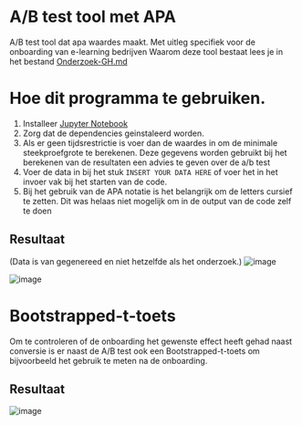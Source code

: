 # A/B test tool met APA 
A/B test tool dat apa waardes maakt. Met uitleg specifiek voor de onboarding van e-learning bedrijven
Waarom deze tool bestaat lees je in het bestand [Onderzoek-GH.md](https://github.com/olivierverwoerd/A-B_test_tool_with_APA/blob/main/Onderzoek-GH.md)

# Hoe dit programma te gebruiken.
1. Installeer [Jupyter Notebook](https://jupyter.org/)
1. Zorg dat de dependencies geinstaleerd worden.
1. Als er geen tijdsrestrictie is voer dan de waardes in om de minimale steekproefgrote te berekenen. Deze gegevens worden gebruikt bij het berekenen van de resultaten een advies te geven over de a/b test
1. Voer de data in bij het stuk `INSERT YOUR DATA HERE` of voer het in het invoer vak bij het starten van de code.
1. Bij het gebruik van de APA notatie is het belangrijk om de letters cursief te zetten. Dit was helaas niet mogelijk om in de output van de code zelf te doen

## Resultaat
(Data is van gegenereed en niet hetzelfde als het onderzoek.)
![image](https://github.com/olivierverwoerd/A-B_test_tool_with_APA/assets/22635990/616b2763-1857-478e-b676-814a30beed07)

![image](https://github.com/olivierverwoerd/A-B_test_tool_with_APA/assets/22635990/c7cde3ec-4ebe-47af-936b-6f50b7084744)


# Bootstrapped-t-toets
Om te controleren of de onboarding het gewenste effect heeft gehad naast conversie is er naast de A/B test ook een Bootstrapped-t-toets om bijvoorbeeld het gebruik te meten na de onboarding.
## Resultaat
![image](https://github.com/olivierverwoerd/A-B_test_tool_with_APA/assets/22635990/10d16446-a61d-4f56-9edf-6913fe76854b)

